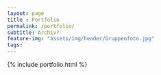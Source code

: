 ```yaml
--- 
layout: page
title : Portfolio
permalink: /portfolio/
subtitle: Archiv?
feature-img: "assets/img/header/Gruppenfoto.jpg"
tags: 
---
```


{% include portfolio.html %}
